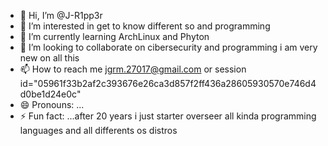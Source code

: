 - 👋 Hi, I’m @J-R1pp3r
- 👀 I’m interested in get to know different so and programming
- 🌱 I’m currently learning ArchLinux and Phyton
- 💞️ I’m looking to collaborate on cibersecurity and programming  i am very new on all this 
- 📫 How to reach me jgrm.27017@gmail.com or session id="05961f33b2af2c393676e26ca3d857f2ff436a28605930570e746d4d0be1d24e0c"
- 😄 Pronouns: ...
- ⚡ Fun fact: ...after 20 years i just starter overseer all kinda programming languages and all differents os distros 

<!---
J-R1pp3r/J-R1pp3r is a ✨ special ✨ repository because its `README.md` (this file) appears on your GitHub profile.
You can click the Preview link to take a look at your changes.
--->
